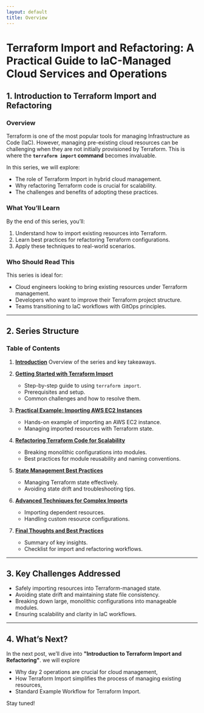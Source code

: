 ```yaml
---
layout: default
title: Overview
---
```

# Terraform Import and Refactoring: A Practical Guide to IaC-Managed Cloud Services and Operations

## 1. Introduction to Terraform Import and Refactoring

### Overview
Terraform is one of the most popular tools for managing Infrastructure as Code (IaC). However, managing pre-existing cloud resources can be challenging when they are not initially provisioned by Terraform. This is where the **`terraform import` command** becomes invaluable.

In this series, we will explore:
- The role of Terraform Import in hybrid cloud management.
- Why refactoring Terraform code is crucial for scalability.
- The challenges and benefits of adopting these practices.

### What You’ll Learn
By the end of this series, you’ll:
1. Understand how to import existing resources into Terraform.
2. Learn best practices for refactoring Terraform configurations.
3. Apply these techniques to real-world scenarios.


### Who Should Read This
This series is ideal for:
- Cloud engineers looking to bring existing resources under Terraform management.
- Developers who want to improve their Terraform project structure.
- Teams transitioning to IaC workflows with GitOps principles.

---

## 2. Series Structure

### Table of Contents

1. **[Introduction](1-intro-terraform-import-refactoring.md)**
   Overview of the series and key takeaways.

2. **[Getting Started with Terraform Import](2-Getting-started-with-import.md)**  
   - Step-by-step guide to using `terraform import`.
   - Prerequisites and setup.
   - Common challenges and how to resolve them.

3. **[Practical Example: Importing AWS EC2 Instances](3-Practicle-example-aws-ec2.md)**  
   - Hands-on example of importing an AWS EC2 instance.
   - Managing imported resources with Terraform state.

4. **[Refactoring Terraform Code for Scalability](4-code_refactoring.md)**  
   - Breaking monolithic configurations into modules.
   - Best practices for module reusability and naming conventions.

5. **[State Management Best Practices](5-state-management-best-practices.md)**  
   - Managing Terraform state effectively.
   - Avoiding state drift and troubleshooting tips.

6. **[Advanced Techniques for Complex Imports](6-advance-technique-for-complex-import.md)**  
   - Importing dependent resources.
   - Handling custom resource configurations.

7. **[Final Thoughts and Best Practices](7-final-thoughts.md)**  
    - Summary of key insights.
    - Checklist for import and refactoring workflows.

---

## 3. Key Challenges Addressed

- Safely importing resources into Terraform-managed state.
- Avoiding state drift and maintaining state file consistency.
- Breaking down large, monolithic configurations into manageable modules.
- Ensuring scalability and clarity in IaC workflows.

---

## 4. What’s Next?

In the next post, we’ll dive into **"Introduction to Terraform Import and Refactoring"**. we will explore
- Why day 2 operations are crucial for cloud management,
- How Terraform Import simplifies the process of managing existing resources,
- Standard Example Workflow for Terraform Import.

Stay tuned!
